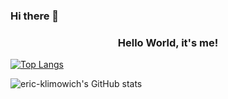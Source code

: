 ### Hi there 👋

<h3 align=center>Hello World, it's me!</h3>

[![Top Langs](https://github-readme-stats.vercel.app/api/top-langs/?username=eric-klimowich&layout=compact)](https://github.com/eric-klimowich/github-readme-stats)

![eric-klimowich's GitHub stats](https://github-readme-stats.vercel.app/api?username=eric-klimowich)

<!--
**eric-klimowich/eric-klimowich** is a ✨ _special_ ✨ repository because its `README.md` (this file) appears on your GitHub profile.

Here are some ideas to get you started:

- 🔭 I’m currently working on ...
- 🌱 I’m currently learning ...
- 👯 I’m looking to collaborate on ...
- 🤔 I’m looking for help with ...
- 💬 Ask me about ...
- 📫 How to reach me: ...
- 😄 Pronouns: ...
- ⚡ Fun fact: ...
-->
